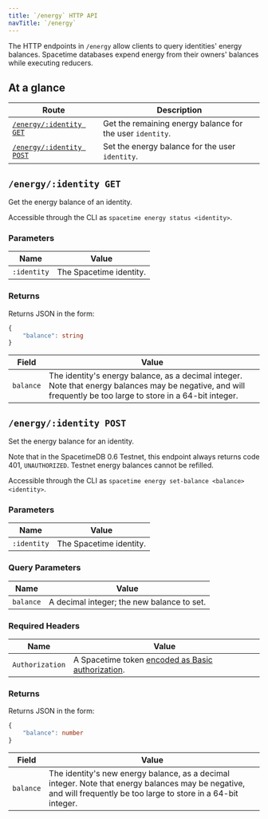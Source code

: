```yaml
---
title: `/energy` HTTP API
navTitle: `/energy`
---
```


The HTTP endpoints in `/energy` allow clients to query identities' energy balances. Spacetime databases expend energy from their owners' balances while executing reducers.

## At a glance

| Route                                             | Description                                               |
| ------------------------------------------------- | --------------------------------------------------------- |
| [`/energy/:identity GET`](#energy-identity-get)   | Get the remaining energy balance for the user `identity`. |
| [`/energy/:identity POST`](#energy-identity-post) | Set the energy balance for the user `identity`.           |

## `/energy/:identity GET`

Get the energy balance of an identity.

Accessible through the CLI as `spacetime energy status <identity>`.

### Parameters

| Name        | Value                   |
| ----------- | ----------------------- |
| `:identity` | The Spacetime identity. |

### Returns

Returns JSON in the form:

```typescript
{
    "balance": string
}
```

| Field     | Value                                                                                                                                                          |
| --------- | -------------------------------------------------------------------------------------------------------------------------------------------------------------- |
| `balance` | The identity's energy balance, as a decimal integer. Note that energy balances may be negative, and will frequently be too large to store in a 64-bit integer. |

## `/energy/:identity POST`

Set the energy balance for an identity.

Note that in the SpacetimeDB 0.6 Testnet, this endpoint always returns code 401, `UNAUTHORIZED`. Testnet energy balances cannot be refilled.

Accessible through the CLI as `spacetime energy set-balance <balance> <identity>`.

### Parameters

| Name        | Value                   |
| ----------- | ----------------------- |
| `:identity` | The Spacetime identity. |

### Query Parameters

| Name      | Value                                      |
| --------- | ------------------------------------------ |
| `balance` | A decimal integer; the new balance to set. |

### Required Headers

| Name            | Value                                                                    |
| --------------- | ------------------------------------------------------------------------ |
| `Authorization` | A Spacetime token [encoded as Basic authorization](/docs/http/overview). |

### Returns

Returns JSON in the form:

```typescript
{
    "balance": number
}
```

| Field     | Value                                                                                                                                                              |
| --------- | ------------------------------------------------------------------------------------------------------------------------------------------------------------------ |
| `balance` | The identity's new energy balance, as a decimal integer. Note that energy balances may be negative, and will frequently be too large to store in a 64-bit integer. |
